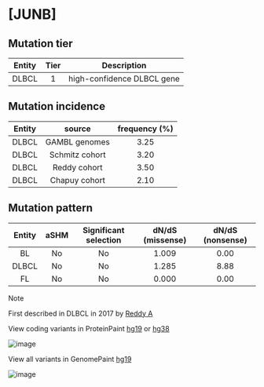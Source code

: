 # [JUNB]

## Mutation tier

|Entity|Tier|Description               |
|:------:|:----:|--------------------------|
|DLBCL |1   |high-confidence DLBCL gene|
## Mutation incidence

|Entity|source        |frequency (%)|
|:------:|:--------------:|:-------------:|
|DLBCL |GAMBL genomes |3.25         |
|DLBCL |Schmitz cohort|3.20         |
|DLBCL |Reddy cohort  |3.50         |
|DLBCL |Chapuy cohort |2.10         |

## Mutation pattern

|Entity|aSHM|Significant selection|dN/dS (missense)|dN/dS (nonsense)|
|:------:|:----:|:---------------------:|:----------------:|:----------------:|
|BL    |No  |No                   |1.009           |0.00            |
|DLBCL |No  |No                   |1.285           |8.88            |
|FL    |No  |No                   |0.000           |0.00            |


> [!NOTE]
> First described in DLBCL in 2017 by [Reddy A](https://pubmed.ncbi.nlm.nih.gov/28985567)

View coding variants in ProteinPaint [hg19](https://www.bcgsc.ca/downloads/morinlab/GAMBL/test/genes/JUNB_protein.html)  or [hg38](https://www.bcgsc.ca/downloads/morinlab/GAMBL/test/genes/JUNB_protein_hg38.html)

![image](../../images/proteinpaint/JUNB_NM_002229.svg)

View all variants in GenomePaint [hg19](https://www.bcgsc.ca/downloads/morinlab/GAMBL/test/genes/JUNB.html)

![image](../../images/proteinpaint/JUNB.svg)
